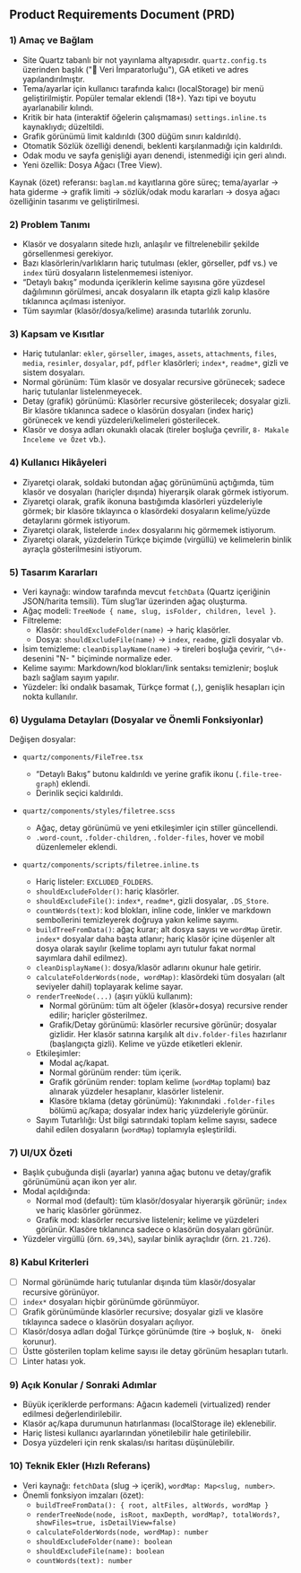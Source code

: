 ## Product Requirements Document (PRD)

### 1) Amaç ve Bağlam
- Site Quartz tabanlı bir not yayınlama altyapısıdır. `quartz.config.ts` üzerinden başlık ("🧠 Veri İmparatorluğu"), GA etiketi ve adres yapılandırılmıştır.
- Tema/ayarlar için kullanıcı tarafında kalıcı (localStorage) bir menü geliştirilmiştir. Popüler temalar eklendi (18+). Yazı tipi ve boyutu ayarlanabilir kılındı.
- Kritik bir hata (interaktif öğelerin çalışmaması) `settings.inline.ts` kaynaklıydı; düzeltildi.
- Grafik görünümü limit kaldırıldı (300 düğüm sınırı kaldırıldı).
- Otomatik Sözlük özelliği denendi, beklenti karşılanmadığı için kaldırıldı.
- Odak modu ve sayfa genişliği ayarı denendi, istenmediği için geri alındı.
- Yeni özellik: Dosya Ağacı (Tree View).

Kaynak (özet) referansı: `baglam.md` kayıtlarına göre süreç; tema/ayarlar → hata giderme → grafik limiti → sözlük/odak modu kararları → dosya ağacı özelliğinin tasarımı ve geliştirilmesi.

### 2) Problem Tanımı
- Klasör ve dosyaların sitede hızlı, anlaşılır ve filtrelenebilir şekilde görsellenmesi gerekiyor.
- Bazı klasörlerin/varlıkların hariç tutulması (ekler, görseller, pdf vs.) ve `index` türü dosyaların listelenmemesi isteniyor.
- “Detaylı bakış” modunda içeriklerin kelime sayısına göre yüzdesel dağılımının görülmesi, ancak dosyaların ilk etapta gizli kalıp klasöre tıklanınca açılması isteniyor.
- Tüm sayımlar (klasör/dosya/kelime) arasında tutarlılık zorunlu.

### 3) Kapsam ve Kısıtlar
- Hariç tutulanlar: `ekler`, `görseller`, `images`, `assets`, `attachments`, `files`, `media`, `resimler`, `dosyalar`, `pdf`, `pdfler` klasörleri; `index*`, `readme*`, gizli ve sistem dosyaları.
- Normal görünüm: Tüm klasör ve dosyalar recursive görünecek; sadece hariç tutulanlar listelenmeyecek.
- Detay (grafik) görünümü: Klasörler recursive gösterilecek; dosyalar gizli. Bir klasöre tıklanınca sadece o klasörün dosyaları (index hariç) görünecek ve kendi yüzdeleri/kelimeleri gösterilecek.
- Klasör ve dosya adları okunaklı olacak (tireler boşluğa çevrilir, `8- Makale İnceleme ve Özet` vb.).

### 4) Kullanıcı Hikâyeleri
- Ziyaretçi olarak, soldaki butondan ağaç görünümünü açtığımda, tüm klasör ve dosyaları (hariçler dışında) hiyerarşik olarak görmek istiyorum.
- Ziyaretçi olarak, grafik ikonuna bastığımda klasörleri yüzdeleriyle görmek; bir klasöre tıklayınca o klasördeki dosyaların kelime/yüzde detaylarını görmek istiyorum.
- Ziyaretçi olarak, listelerde `index` dosyalarını hiç görmemek istiyorum.
- Ziyaretçi olarak, yüzdelerin Türkçe biçimde (virgüllü) ve kelimelerin binlik ayraçla gösterilmesini istiyorum.

### 5) Tasarım Kararları
- Veri kaynağı: window tarafında mevcut `fetchData` (Quartz içeriğinin JSON/harita temsili). Tüm slug’lar üzerinden ağaç oluşturma.
- Ağaç modeli: `TreeNode { name, slug, isFolder, children, level }`.
- Filtreleme:
  - Klasör: `shouldExcludeFolder(name)` → hariç klasörler.
  - Dosya: `shouldExcludeFile(name)` → `index`, `readme`, gizli dosyalar vb.
- İsim temizleme: `cleanDisplayName(name)` → tireleri boşluğa çevirir, `^\d+-` desenini "N- " biçiminde normalize eder.
- Kelime sayımı: Markdown/kod blokları/link sentaksı temizlenir; boşluk bazlı sağlam sayım yapılır.
- Yüzdeler: İki ondalık basamak, Türkçe format (`,`), genişlik hesapları için nokta kullanılır.

### 6) Uygulama Detayları (Dosyalar ve Önemli Fonksiyonlar)

Değişen dosyalar:
- `quartz/components/FileTree.tsx`
  - “Detaylı Bakış” butonu kaldırıldı ve yerine grafik ikonu (`.file-tree-graph`) eklendi.
  - Derinlik seçici kaldırıldı.

- `quartz/components/styles/filetree.scss`
  - Ağaç, detay görünümü ve yeni etkileşimler için stiller güncellendi.
  - `.word-count`, `.folder-children`, `.folder-files`, hover ve mobil düzenlemeler eklendi.

- `quartz/components/scripts/filetree.inline.ts`
  - Hariç listeler: `EXCLUDED_FOLDERS`.
  - `shouldExcludeFolder()`: hariç klasörler.
  - `shouldExcludeFile()`: `index*`, `readme*`, gizli dosyalar, `.DS_Store`.
  - `countWords(text)`: kod blokları, inline code, linkler ve markdown sembollerini temizleyerek doğruya yakın kelime sayımı.
  - `buildTreeFromData()`: ağaç kurar; alt dosya sayısı ve `wordMap` üretir. `index*` dosyalar daha başta atlanır; hariç klasör içine düşenler alt dosya olarak sayılır (kelime toplamı ayrı tutulur fakat normal sayımlara dahil edilmez).
  - `cleanDisplayName()`: dosya/klasör adlarını okunur hale getirir.
  - `calculateFolderWords(node, wordMap)`: klasördeki tüm dosyaları (alt seviyeler dahil) toplayarak kelime sayar.
  - `renderTreeNode(...)` (aşırı yüklü kullanım):
    - Normal görünüm: tüm alt öğeler (klasör+dosya) recursive render edilir; hariçler gösterilmez.
    - Grafik/Detay görünümü: klasörler recursive görünür; dosyalar gizlidir. Her klasör satırına karşılık alt `div.folder-files` hazırlanır (başlangıçta gizli). Kelime ve yüzde etiketleri eklenir.
  - Etkileşimler:
    - Modal aç/kapat.
    - Normal görünüm render: tüm içerik.
    - Grafik görünüm render: toplam kelime (`wordMap` toplamı) baz alınarak yüzdeler hesaplanır, klasörler listelenir.
    - Klasöre tıklama (detay görünümü): Yakınındaki `.folder-files` bölümü aç/kapa; dosyalar index hariç yüzdeleriyle görünür.
  - Sayım Tutarlılığı: Üst bilgi satırındaki toplam kelime sayısı, sadece dahil edilen dosyaların (`wordMap`) toplamıyla eşleştirildi.

### 7) UI/UX Özeti
- Başlık çubuğunda dişli (ayarlar) yanına ağaç butonu ve detay/grafik görünümünü açan ikon yer alır.
- Modal açıldığında:
  - Normal mod (default): tüm klasör/dosyalar hiyerarşik görünür; `index` ve hariç klasörler görünmez.
  - Grafik mod: klasörler recursive listelenir; kelime ve yüzdeleri görünür. Klasöre tıklanınca sadece o klasörün dosyaları görünür.
- Yüzdeler virgüllü (örn. `69,34%`), sayılar binlik ayraçlıdır (örn. `21.726`).

### 8) Kabul Kriterleri
- [ ] Normal görünümde hariç tutulanlar dışında tüm klasör/dosyalar recursive görünüyor.
- [ ] `index*` dosyaları hiçbir görünümde görünmüyor.
- [ ] Grafik görünümünde klasörler recursive; dosyalar gizli ve klasöre tıklayınca sadece o klasörün dosyaları açılıyor.
- [ ] Klasör/dosya adları doğal Türkçe görünümde (tire → boşluk, `N- ` öneki korunur).
- [ ] Üstte gösterilen toplam kelime sayısı ile detay görünüm hesapları tutarlı.
- [ ] Linter hatası yok.

### 9) Açık Konular / Sonraki Adımlar
- Büyük içeriklerde performans: Ağacın kademeli (virtualized) render edilmesi değerlendirilebilir.
- Klasör aç/kapa durumunun hatırlanması (localStorage ile) eklenebilir.
- Hariç listesi kullanıcı ayarlarından yönetilebilir hale getirilebilir.
- Dosya yüzdeleri için renk skalası/ısı haritası düşünülebilir.

### 10) Teknik Ekler (Hızlı Referans)
- Veri kaynağı: `fetchData` (slug → içerik), `wordMap: Map<slug, number>`.
- Önemli fonksiyon imzaları (özet):
  - `buildTreeFromData(): { root, altFiles, altWords, wordMap }`
  - `renderTreeNode(node, isRoot, maxDepth, wordMap?, totalWords?, showFiles=true, isDetailView=false)`
  - `calculateFolderWords(node, wordMap): number`
  - `shouldExcludeFolder(name): boolean`
  - `shouldExcludeFile(name): boolean`
  - `countWords(text): number`


